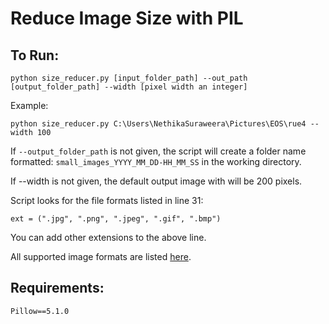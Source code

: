  # Reduce Image Size with PIL

 ## To Run:

```python size_reducer.py [input_folder_path] --out_path [output_folder_path] --width [pixel width an integer]``` 

 Example:

 ```python size_reducer.py C:\Users\NethikaSuraweera\Pictures\EOS\rue4 --width 100```


If ```--output_folder_path``` is not given, the script will create a folder name formatted: ```small_images_YYYY_MM_DD-HH_MM_SS``` in the working directory.

If --width is not given, the default output image with will be 200 pixels.


Script looks for the file formats listed in line 31:

```ext = (".jpg", ".png", ".jpeg", ".gif", ".bmp")```

You can add other extensions to the above line. 

All supported image formats are listed [here](http://pillow.readthedocs.io/en/4.1.x/handbook/image-file-formats.html).

## Requirements:

```
Pillow==5.1.0

```



 